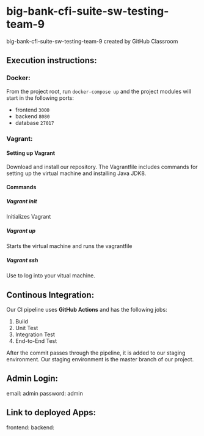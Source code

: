 # big-bank-cfi-suite-sw-testing-team-9
big-bank-cfi-suite-sw-testing-team-9 created by GitHub Classroom

## Execution instructions:
### Docker:

From the project root, run `docker-compose up` and the project modules will start in the following ports:
- frontend `3000`
- backend `8080`
- database `27017`

### Vagrant:  
#### Setting up Vagrant 
Download and install our repository. The Vagrantfile includes commands for setting up the 
virtual machine and installing Java JDK8.
#### Commands
##### Vagrant init
Initializes Vagrant
##### Vagrant up
Starts the virtual machine and runs the vagrantfile
##### Vagrant ssh 
Use to log into your vitual machine.


## Continous Integration:
Our CI pipeline uses **GitHub Actions** and has the following jobs:

1. Build
2. Unit Test
3. Integration Test
4. End-to-End Test

After the commit passes through the pipeline, it is added to our staging environment.
Our staging environment is the master branch of our project.


## Admin Login:
email: admin
password: admin


## Link to deployed Apps:
frontend: 
backend: 
